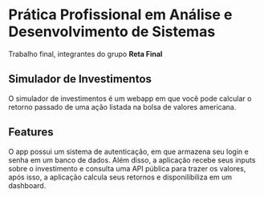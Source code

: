 # Prática Profissional em Análise e Desenvolvimento de Sistemas
Trabalho final, integrantes do grupo **Reta Final**

## Simulador de Investimentos

O simulador de investimentos é um webapp em que você pode calcular o retorno passado de uma ação listada na bolsa de valores americana.

## Features
O app possui um sistema de autenticação, em que armazena seu login e senha em um banco de dados. Além disso, a aplicação recebe seus inputs sobre o investimento e consulta uma API pública para trazer os valores, após isso, a aplicação calcula seus retornos e disponilibiliza em um dashboard.
